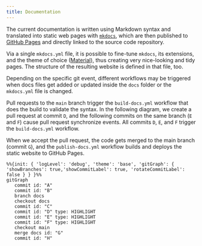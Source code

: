```yaml
---
title: Documentation
---
```


The current documentation is written using Markdown syntax and translated into static web pages
with [`mkdocs`](https://www.mkdocs.org/), which are then published to [GitHub Pages](https://pages.github.com/) and directly linked to the source code repository.

Via a single `mkdocs.yml` file, it is possible to fine-tune `mkdocs`, its extensions, and the theme of choice ([Material](https://squidfunk.github.io/mkdocs-material/)), thus creating very nice-looking and tidy pages.
The structure of the resulting website is defined in that file, too.

Depending on the specific git event, different workflows may be triggered
when docs files get added or updated inside the `docs` folder or the `mkdocs.yml` file is changed.

Pull requests to the `main` branch trigger the `build-docs.yml` workflow that does the build to validate the syntax.
In the following diagram, we create a pull request at commit `D`, and the following commits on the same branch (`E` and `F`) cause pull request synchronize events.
All commits `D`, `E`, and `F` trigger the `build-docs.yml` workflow.

When we accept the pull request, the code gets merged to the main branch (commit `G`),
and the `publish-docs.yml` workflow builds and deploys the static website to GitHub Pages.

```mermaid
%%{init: { 'logLevel': 'debug', 'theme': 'base', 'gitGraph': { 'showBranches': true,'showCommitLabel': true, 'rotateCommitLabel': false } } }%%
gitGraph
   commit id: "A"
   commit id: "B"
   branch docs
   checkout docs
   commit id: "C"
   commit id: "D" type: HIGHLIGHT
   commit id: "E" type: HIGHLIGHT
   commit id: "F" type: HIGHLIGHT
   checkout main
   merge docs id: "G"
   commit id: "H"
```
